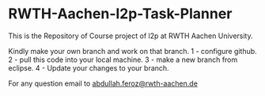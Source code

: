 RWTH-Aachen-l2p-Task-Planner
============================

This is the Repository of Course project of l2p at RWTH Aachen University.

Kindly make your own branch and work on that branch. 
1 - configure github. 
2 - pull this code into your local machine. 
3 - make a new branch from eclipse. 
4 - Update your changes to your branch.

For any question email to abdullah.feroz@rwth-aachen.de

